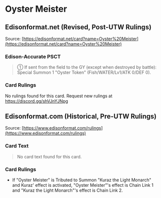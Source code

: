 # Oyster Meister

## Edisonformat.net (Revised, Post-UTW Rulings)

Source: [https://edisonformat.net/card?name=Oyster%20Meister](https://edisonformat.net/card?name=Oyster%20Meister)

### Edison-Accurate PSCT

> ① If sent from the field to the GY (except when destroyed by battle): Special Summon 1 "Oyster Token"
> (Fish/WATER/Lv1/ATK 0/DEF 0).

### Card Rulings

No rulings found for this card. Request new rulings at https://discord.gg/shVJnYJNpg


## Edisonformat.com (Historical, Pre-UTW Rulings)

Source: [https://www.edisonformat.com/rulings](https://www.edisonformat.com/rulings)

### Card Text

> No card text found for this card.

### Card Rulings

*   If "Oyster Meister" is Tributed to Summon "Kuraz the Light Monarch" and Kuraz' effect is activated, "Oyster Meister"'s effect is Chain Link 1 and "Kuraz the Light Monarch"'s effect is Chain Link 2.


